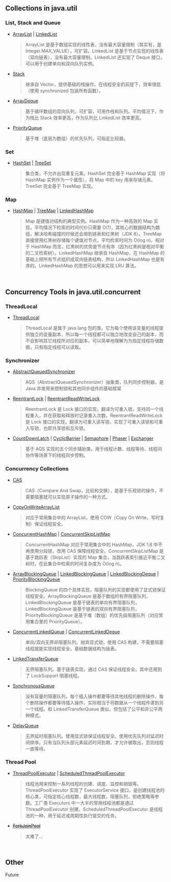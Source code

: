 ## Collections in java.util

### List, Stack and Queue

* [ArrayList](https://github.com/Augustvic/JavaSourceCodeAnalysis/blob/master/md/Collections/ArrayList.md) | [LinkedList](https://github.com/Augustvic/JavaSourceCodeAnalysis/blob/master/md/Collections/LinkedList.md)

    > ArrayList 是基于数组实现的线性表，没有最大容量限制（其实有，是 Integer.MAX_VALUE），可扩容。LinkedList 是基于节点实现的线性表（双向链表），没有最大容量限制。LinkedList 还实现了 Deque 接口，可以用于创建单向和双向队列实例。

* [Stack](https://github.com/Augustvic/JavaSourceCodeAnalysis/blob/master/md/Collections/Stack.md)

    > 继承自 Vector，提供基础的栈操作。在线程安全的前提下，效率很低（使用 synchronized 包装所有函数）。

* [ArrayDeque](https://github.com/Augustvic/JavaSourceCodeAnalysis/blob/master/md/Collections/ArrayDeque.md)

    > 基于循环数组的双向队列，可扩容，可用作栈和队列。平均情况下，作为栈比 Stack 效率更高，作为队列比 LinkedList 效率更高。

* [PriorityQueue](https://github.com/Augustvic/JavaSourceCodeAnalysis/blob/master/md/Collections/PriorityQueue.md)

    > 基于堆（底层为数组）的优先队列，可指定比较器。

### Set

* [HashSet](https://github.com/Augustvic/JavaSourceCodeAnalysis/blob/master/md/Collections/HashSet.md) | [TreeSet](https://github.com/Augustvic/JavaSourceCodeAnalysis/blob/master/md/Collections/TreeSet.md)

    > 集合类，不允许出现重复元素。HashSet 完全基于 HashMap 实现（将 HashMap 实例作为一个属性），将 Map 中的 key 用来存储元素。TreeSet 完全基于 TreeMap 实现。

### Map

* [HashMap](https://github.com/Augustvic/JavaSourceCodeAnalysis/blob/master/md/Collections/HashMap.md) | [TreeMap](https://github.com/Augustvic/JavaSourceCodeAnalysis/blob/master/md/Collections/TreeMap.md) | [LinkedHashMap](https://github.com/Augustvic/JavaSourceCodeAnalysis/blob/master/md/Collections/LinkedHashMap.md)

   > Map 是键值对结构的典型实例。HashMap 作为一种高效的 Map 实现，平均情况下检索的时间代价只需要 O(1)，其核心的数据结构为数组，解决哈希碰撞的时候还会用到链表和红黑树（JDK 8）。TreeMap 直接使用红黑树存储每个键值对节点，平均检索时间为 O(log n)。相对于 HashMap 而言，红黑树的优势是节点有序（因为红黑树是相对平衡的二叉检索树）。LinkedHashMap 继承自 HashMap，在 HashMap 的基础上把所有节点组织成双向链表结构，所以 LinkedHashMap 也是有序的。LinkedHashMap 的思想可以用来实现 LRU 算法。

&nbsp;

## Concurrency Tools in java.util.concurrent

### ThreadLocal

* [ThreadLocal](https://github.com/Augustvic/JavaSourceCodeAnalysis/blob/master/md/JUC/ThreadLocal.md)

    > ThreadLocal 是属于 java.lang 包的类。它为每个使用该变量的线程提供独立的变量副本，所以每一个线程都可以独立地改变自己的副本，而不会影响其它线程所对应的副本。可以简单地理解为为指定线程存储数据，只有指定线程可以读取。

### Synchronizer

* [AbstractQueuedSynchronizer](https://github.com/Augustvic/JavaSourceCodeAnalysis/blob/master/md/JUC/AbstractQueuedSynchronizer.md)

    > AQS（AbstractQueuedSynchronizer）抽象类，队列同步控制器，是 Java 并发用来控制锁和其他同步组件的基础框架

* [ReentrantLock](https://github.com/Augustvic/JavaSourceCodeAnalysis/blob/master/md/JUC/ReentrantLock.md) | [ReentrantReadWriteLock](https://github.com/Augustvic/JavaSourceCodeAnalysis/blob/master/md/JUC/ReentrantReadWriteLock.md)

    > ReentrantLock 是 Lock 接口的实现，翻译为可重入锁，支持同一个线程重入，并在获取和释放时记录重入次数。ReentrantReadWriteLock 是 Lock 接口的实现，翻译为可重入读写锁，实现了可重入读锁和可重入写锁，也即共享锁和互斥锁。

* [CountDownLatch](https://github.com/Augustvic/JavaSourceCodeAnalysis/blob/master/md/JUC/CountDownLatch.md) | [CyclicBarrier](https://github.com/Augustvic/JavaSourceCodeAnalysis/blob/master/md/JUC/CyclicBarrier.md) | [Semaphore](https://github.com/Augustvic/JavaSourceCodeAnalysis/blob/master/md/JUC/Semaphore.md) | [Phaser](https://github.com/Augustvic/JavaSourceCodeAnalysis/blob/master/md/JUC/Phaser.md) | [Exchanger](https://github.com/Augustvic/JavaSourceCodeAnalysis/blob/master/md/JUC/Exchanger.md)

    > 基于 AQS 实现的五个同步辅助类，用于线程计数、线程等待、线程间协作等场景下的线程同步控制。

### Concurrency Collections

* [CAS](https://github.com/Augustvic/JavaSourceCodeAnalysis/blob/master/md/JUC/CAS.md)

    > CAS（Compare And Swap，比较和交换），是基于乐观锁的操作，不需要阻塞就可以实现原子操作的一种方式。

* [CopyOnWriteArrayList](https://github.com/Augustvic/JavaSourceCodeAnalysis/blob/master/md/JUC/JUCCollections/CopyOnWriteArrayList.md)
    
    > 对应于常用集合中的 ArrayList，使用 COW（Copy On Write，写时复制）保证线程安全。

* [ConcurrentHashMap](https://github.com/Augustvic/JavaSourceCodeAnalysis/blob/master/md/JUC/JUCCollections/ConcurrentHashMap.md) | [ConcurrentSkipListMap](https://github.com/Augustvic/JavaSourceCodeAnalysis/blob/master/md/JUC/JUCCollections/ConcurrentSkipListMap.md)

    > ConcurrentHashMap 对应于常用集合中的 HashMap，JDK 1.8 中不再使用分段锁，改用 CAS 保障线程安全。ConcurrentSkipListMap 是基于跳跃表（SkipList）实现的 Map 集合，当跳跃表索引接近平衡二叉树时，在此集合中检索的时间复杂度为 O(log n)。

* [ArrayBlockingQueue](https://github.com/Augustvic/JavaSourceCodeAnalysis/blob/master/md/JUC/JUCCollections/ArrayBlockingQueue.md) | [LinkedBlockingQueue](https://github.com/Augustvic/JavaSourceCodeAnalysis/blob/master/md/JUC/JUCCollections/LinkedBlockingQueue.md) | [LinkedBlockingDeque](https://github.com/Augustvic/JavaSourceCodeAnalysis/blob/master/md/JUC/JUCCollections/LinkedBlockingDeque.md) | [PriorityBlockingQueue](https://github.com/Augustvic/JavaSourceCodeAnalysis/blob/master/md/JUC/JUCCollections/PriorityBlockingQueue.md)

    > BlockingQueue 的四个具体实现，阻塞队列的实现都使用了显式锁保证线程安全。ArrayBlockingQueue 是基于数组的有界阻塞队列，LinkedBlockingQueue 是基于链表的单向有界阻塞队列，LinkedBlockingQueue 是基于链表的双向有界阻塞队列，PriorityBlockingQueue 是基于堆（数组）的优先级阻塞队列（对应常用集合里的 PriorityQueue）。

* [ConcurrentLinkedQueue](https://github.com/Augustvic/JavaSourceCodeAnalysis/blob/master/md/JUC/JUCCollections/ConcurrentLinkedQueue.md) | [ConcurrentLinkedDeque](https://github.com/Augustvic/JavaSourceCodeAnalysis/blob/master/md/JUC/JUCCollections/ConcurrentLinkedDeque.md)

    > 单向/双向无界非阻塞队列。抛弃显式锁，使用 CAS 构建，不需要阻塞线程就能实现线程安全。基础数据结构为链表。

* [LinkedTransferQueue](https://github.com/Augustvic/JavaSourceCodeAnalysis/blob/master/md/JUC/JUCCollections/LinkedTransferQueue.md)

    > 无界阻塞队列。基于链表实现，通过 CAS 保证线程安全。其中还用到了 LockSupport 阻塞线程。

* [SynchronousQueue](https://github.com/Augustvic/JavaSourceCodeAnalysis/blob/master/md/JUC/JUCCollections/SynchronousQueue.md)

    > 没有容量的阻塞队列，每个插入操作都要等待其他线程的删除操作，每个删除操作都要等待插入操作，实际相当于将数据从一个线程传递到另一个线程。和 LinkedTransferQueue 类似，但包括了公平和非公平两种模式。

* [DelayQueue](https://github.com/Augustvic/JavaSourceCodeAnalysis/blob/master/md/JUC/JUCCollections/DelayQueue.md)

    > 无界延时阻塞队列。使用显式锁保证线程安全。使用优先队列对延迟时间排序。只有当队列头部元素延迟时间到期，才允许被取出，否则线程一直等待。

### Thread Pool

* [ThreadPoolExecutor](https://github.com/Augustvic/JavaSourceCodeAnalysis/blob/master/md/JUC/ThreadPoolExecutor.md) | [ScheduledThreadPoolExecutor](https://github.com/Augustvic/JavaSourceCodeAnalysis/blob/master/md/JUC/ScheduledThreadPoolExecutor.md)

    > 线程池用来控制一系列线程的创建、调度、监控和销毁等。ThreadPoolExecutor 实现了 ExecutorService 接口，是创建线程池的核心类，可指定核心线程数，最大线程数，阻塞队列，拒绝策略等参数。工厂类 Executors 中一大半的常用线程池都是通过 ThreadPoolExecutor 创建。ScheduledThreadPoolExecutor 是线程池的一种，用于延迟或周期性执行提交的任务。

* [~~ForkJoinPool~~](https://github.com/Augustvic/JavaSourceCodeAnalysis/blob/master/md/JUC/ThreadPoolExecutor.md)

    > 太难了...
    
&nbsp;


## Other

Future